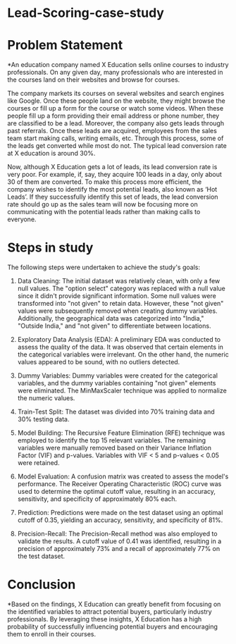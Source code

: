# Lead-Scoring-case-study
# Problem Statement
*An education company named X Education sells online courses to industry professionals. On any given day, many professionals who are interested in the courses land on their websites and browse for courses. 

The company markets its courses on several websites and search engines like Google. Once these people land on the website, they might browse the courses or fill up a form for the course or watch some videos. When these people fill up a form providing their email address or phone number, they are classified to be a lead. Moreover, the company also gets leads through past referrals. Once these leads are acquired, employees from the sales team start making calls, writing emails, etc. Through this process, some of the leads get converted while most do not. The typical lead conversion rate at X education is around 30%. 

Now, although X Education gets a lot of leads, its lead conversion rate is very poor. For example, if, say, they acquire 100 leads in a day, only about 30 of them are converted. To make this process more efficient, the company wishes to identify the most potential leads, also known as ‘Hot Leads’. If they successfully identify this set of leads, the lead conversion rate should go up as the sales team will now be focusing more on communicating with the potential leads rather than making calls to everyone.

# Steps in study
The following steps were undertaken to achieve the study's goals:

1.	Data Cleaning: The initial dataset was relatively clean, with only a few null values. The "option select" category was replaced with a null value since it didn't provide significant information. Some null values were transformed into "not given" to retain data. However, these "not given" values were subsequently removed when creating dummy variables. Additionally, the geographical data was categorized into "India," "Outside India," and "not given" to differentiate between locations.

2.	Exploratory Data Analysis (EDA): A preliminary EDA was conducted to assess the quality of the data. It was observed that certain elements in the categorical variables were irrelevant. On the other hand, the numeric values appeared to be sound, with no outliers detected.

3.	Dummy Variables: Dummy variables were created for the categorical variables, and the dummy variables containing "not given" elements were eliminated. The MinMaxScaler technique was applied to normalize the numeric values.

4.	Train-Test Split: The dataset was divided into 70% training data and 30% testing data.

5.	Model Building: The Recursive Feature Elimination (RFE) technique was employed to identify the top 15 relevant variables. The remaining variables were manually removed based on their Variance Inflation Factor (VIF) and p-values. Variables with VIF < 5 and p-values < 0.05 were retained.


6.	Model Evaluation: A confusion matrix was created to assess the model's performance. The Receiver Operating Characteristic (ROC) curve was used to determine the optimal cutoff value, resulting in an accuracy, sensitivity, and specificity of approximately 80% each.

7.	Prediction: Predictions were made on the test dataset using an optimal cutoff of 0.35, yielding an accuracy, sensitivity, and specificity of 81%.

8.	Precision-Recall: The Precision-Recall method was also employed to validate the results. A cutoff value of 0.41 was identified, resulting in a precision of approximately 73% and a recall of approximately 77% on the test dataset.

# Conclusion
*Based on the findings, X Education can greatly benefit from focusing on the identified variables to attract potential buyers, particularly industry professionals. By leveraging these insights, X Education has a high probability of successfully influencing potential buyers and encouraging them to enroll in their courses.
